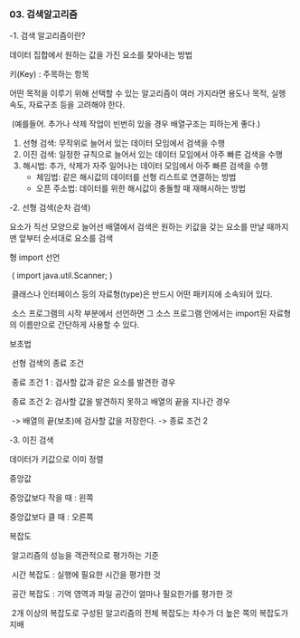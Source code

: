 ### 03. 검색알고리즘



-1. 검색 알고리즘이란?

데이터 집합에서 원하는 값을 가진 요소를 찾아내는 방법

키(Key) : 주목하는 항목

어떤 목적을 이루기 위해 선택할 수 있는 알고리즘이 여러 가지라면 용도나 목적, 실행 속도, 자료구조 등을 고려해야 한다.

​	(예를들어. 추가나 삭제 작업이 빈번히 있을 경우 배열구조는 피하는게 좋다.)



1. 선형 검색: 무작위로 늘어서 있는 데이터 모임에서 검색을 수행
2. 이진 검색: 일정한 규칙으로 늘어서 있는 데이터 모임에서 아주 빠른 검색을 수행
3. 해시법: 추가, 삭제가 자주 일어나는 데이터 모임에서 아주 빠른 검색을 수행
   - 체임법: 같은 해시값의 데이터를 선형 리스트로 연결하는 방법
   - 오픈 주소법: 데이터를 위한 해시값이 충돌할 때 재해시하는 방법



-2. 선형 검색(순차 검색)

요소가 직선 모양으로 늘어선 배열에서 검색은 원하는 키값을 갖는 요소를 만날 때까지 맨 앞부터 순서대로 요소를 검색



형 import 선언

​	( import java.util.Scanner; )

​	클래스나 인터페이스 등의 자료형(type)은 반드시 어떤 패키지에 소속되어 있다.

​	소스 프로그램의 시작 부분에서 선언하면 그 소스 프로그램 안에서는 import된 자료형의 이름만으로 간단하게 사용할 수 있다.



보초법 

​	선형 검색의 종료 조건

​	종료 조건 1 : 검사할 값과 같은 요소를 발견한 경우

​	종료 조건 2: 검사할 값을 발견하지 못하고 배열의 끝을 지나간 경우

​	->  배열의 끝(보초)에 검사할 값을 저장한다. -> 종료 조건 2



-3. 이진 검색

데이터가 키값으로 이미 정렬

중앙값

중앙값보다 작을 때 : 왼쪽

중앙값보다 클 때 : 오른쪽



복잡도

​	알고리즘의 성능을 객관적으로 평가하는 기준

​	시간 복잡도 : 실행에 필요한 시간을 평가한 것

​	공간 복잡도 : 기억 영역과 파일 공간이 얼마나 필요한가를 평가한 것

​	2개 이상의 복잡도로 구성된 알고리즘의 전체 복잡도는 차수가 더 높은 쪽의 복잡도가 지배

